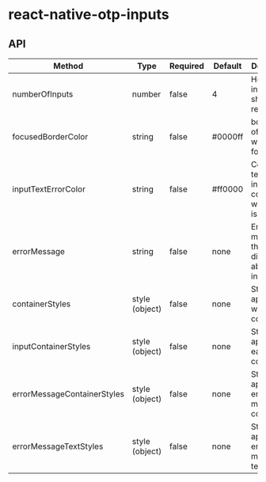 # react-native-otp-inputs

## API

| Method                      | Type           | Required | Default | Description                                                  |
| --------------------------- | -------------- | -------- | ------- | ------------------------------------------------------------ |
| numberOfInputs              | number         | false    | 4       | How many inputs should be rendered                           |
| focusedBorderColor          | string         | false    | #0000ff | borderColor of input when focused                            |
| inputTextErrorColor         | string         | false    | #ff0000 | Color of text inside input container when error is passed in |
| errorMessage                | string         | false    | none    | Error message that is displayed above inputs                 |
| containerStyles             | style (object) | false    | none    | Styles applied to whole container                            |
| inputContainerStyles        | style (object) | false    | none    | Styles applied to each input container                       |
| errorMessageContainerStyles | style (object) | false    | none    | Styles applied to error message container                    |
| errorMessageTextStyles      | style (object) | false    | none    | Styles applied to error message text                         |
